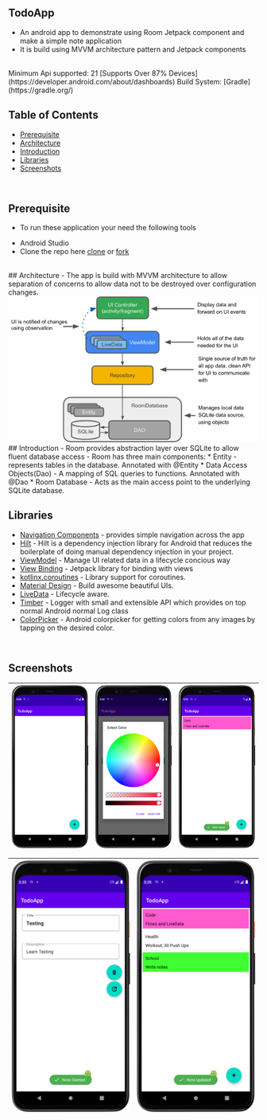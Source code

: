## TodoApp
- An android app to demonstrate using Room Jetpack component and make a simple note application
- It is build using MVVM architecture pattern and Jetpack components

<br>
Minimum Api supported: 21 [Supports Over 87% Devices](https://developer.android.com/about/dashboards)
Build System: [Gradle](https://gradle.org/)
<br>

## Table of Contents
- [Prerequisite](#prerequisite)
- [Architecture](#architecture)
- [Introduction](#introduction)
- [Libraries](#libraries)
- [Screenshots](#screenshots)
<br>

## Prerequisite
- To run these application your need the following tools
* Android Studio
* Clone the repo here [clone](https://github.com/Alex-mumo/TodoApp.git) or [fork]()

<br>
## Architecture
- The app is build with MVVM architecture to allow separation of concerns to allow data not to be destroyed over configuration changes.
<img src="assets/architecture.png">
## Introduction
- Room provides abstraction layer over SQLite to allow fluent database access
- Room has three main components:
*  Entity - represents tables in the database. Annotated with @Entity
*  Data Access Objects(Dao) - A mapping of SQL queries to functions. Annotated with @Dao
*  Room Database - Acts as the main access point to the underlying SQLite database.
<br>
   
## Libraries
* [Navigation Components](https://developer.android.com/guide/navigation/navigation-getting-started) - provides simple navigation across the app 
* [Hilt](https://developer.android.com/training/dependency-injection/hilt-android) - Hilt is a dependency injection library for Android that reduces the boilerplate of doing manual dependency injection in your project.
* [ViewModel](https://developer.android.com/topic/libraries/architecture/viewmodel) - Manage UI related data in a lifecycle concious way
* [View Binding](https://developer.android.com/topic/libraries/data-binding) - Jetpack library for binding with views
* [kotlinx.coroutines](https://github.com/Kotlin/kotlinx.coroutines) - Library support for coroutines.
* [Material Design](https://material.io/develop/android/docs/getting-started/) - Build awesome beautiful UIs.
* [LiveData](https://developer.android.com/topic/libraries/architecture/livedata) - Lifecycle aware.
* [Timber](https://jakewharton.github.io/timber/docs/5.x/) - Logger with small and extensible API which provides on top normal Android normal Log class
* [ColorPicker](https://github.com/skydoves/ColorPickerView) - Android colorpicker for getting colors from any images by tapping on the desired color.
<br>

## Screenshots

|<img src="assets/home.png" width=250/>|<img src="assets/select.png" width=250/>|<img src="assets/save.png" width=250/>
|:----:|:----:|:----:|

|<img src="assets/delete.png" width=250/>|<img src="assets/update.png" width=250/>|
|:----:|:----:|







